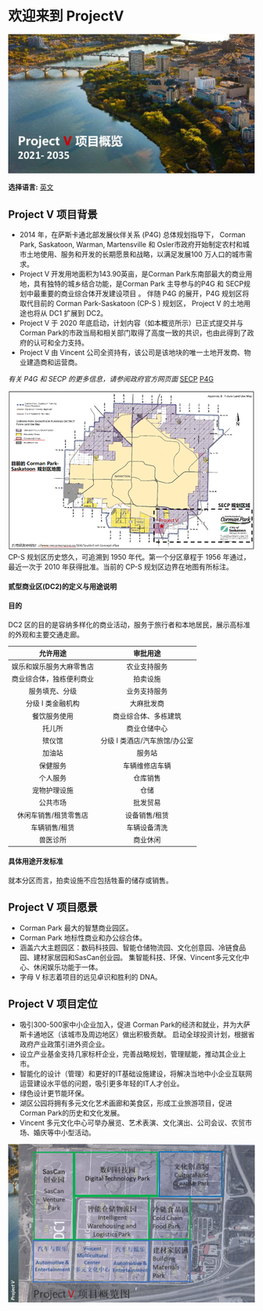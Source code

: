 # 欢迎来到 ProjectV 

![Header](/docs/assets/V1c.PNG)

**选择语言:** [英文](https://taishanwei.github.io/ProjectVE/) 

## Project V 项目背景

- 2014 年，在萨斯卡通北部发展伙伴关系 (P4G) 总体规划指导下， Corman Park, Saskatoon, Warman, Martensville 和 Osler市政府开始制定农村和城市土地使用、服务和开发的长期愿景和战略，以满足发展100 万人口的城市需求。
- Project V 开发用地面积为143.90英亩，是Corman Park东南部最大的商业用地，具有独特的城乡结合功能，是Corman Park 主导参与的P4G 和 SECP规划中最重要的商业综合体开发建设项目 。 伴随 P4G 的展开，P4G 规划区将取代目前的 Corman Park-Saskatoon (CP-S ) 规划区， Project V 的土地用途也将从 DC1 扩展到 DC2。
- Project V 于 2020 年底启动，计划内容（如本概览所示）已正式提交并与 Corman Park的市政当局和相关部门取得了高度一致的共识，也由此得到了政府的认可和全力支持。
- Project V 由 Vincent 公司全资持有，该公司是该地块的唯一土地开发商、物业建造商和运营商。

_有关 P4G 和 SECP 的更多信息，请参阅政府官方网页面_ 
[SECP](https://www.rmcormanpark.ca/306/South-East-Concept-Plan)
[P4G](https://partnershipforgrowth.ca/about)

![Map](/docs/assets/1C.PNG)
  CP-S 规划区历史悠久，可追溯到 1950 年代。第一个分区章程于 1956 年通过，最近一次于 2010 年获得批准。当前的 CP-S 规划区边界在地图有所标注。

#### 贰型商业区(DC2)的定义与用途说明
#### 目的
DC2 区的目的是容纳多样化的商业活动，服务于旅行者和本地居民，展示高标准的外观和主要交通走廊。

允许用途 | 审批用途
:-------: | :-------:
娱乐和娱乐服务大麻零售店 | 农业支持服务
商业综合体，独栋便利商业 | 拍卖设施
服务填充、分级 | 业务支持服务
分级 I 类金融机构 | 大麻批发商
餐饮服务使用 | 商业综合体、多栋建筑
托儿所 | 商业仓储中心
殡仪馆 | 分级 I 类酒店/汽车旅馆/办公室
加油站 | 服务站
保健服务 | 车辆维修店车辆
个人服务 | 仓库销售
宠物护理设施 | 仓储
公共市场 | 批发贸易
休闲车销售/租赁零售店 | 设备销售/租赁
车辆销售/租赁 | 车辆设备清洗
兽医诊所 | 商业休闲

#### 具体用途开发标准
就本分区而言，拍卖设施不应包括牲畜的储存或销售。

## Project V 项目愿景

- Corman Park 最大的智慧商业园区。
- Corman Park 地标性商业和办公综合体。
- 涵盖六大主题园区：数码科技园、智能仓储物流园、文化创意园、冷链食品园、建材家居园和SasCan创业园。 集智能科技、环保、Vincent多元文化中心、休闲娱乐功能于一体。
- 字母 V 标志着项目的远见卓识和胜利的 DNA。

## Project V 项目定位

- 吸引300-500家中小企业加入，促进 Corman Park的经济和就业，并为大萨斯卡通地区（该城市及周边地区）做出积极贡献。
启动全球投资计划，根据省政府产业政策引进外资企业。
- 设立产业基金支持几家标杆企业，完善战略规划，管理赋能，推动其企业上市。
- 智能化的设计（管理）和更好的IT基础设施建设，将解决当地中小企业互联网运营建设水平低的问题，吸引更多年轻的IT人才创业。
- 绿色设计更节能环保。
- 湖区公园将拥有多元文化艺术画廊和美食区，形成工业旅游项目，促进Corman Park的历史和文化发展。
- Vincent 多元文化中心可举办展览、艺术表演、文化演出、公司会议、农贸市场、婚庆等中小型活动。

![Map2](/docs/assets/V2C.PNG)




